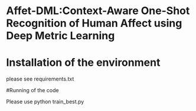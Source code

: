 # Affet-DML:Context-Aware One-Shot Recognition of Human Affect using Deep Metric Learning

# Installation of the environment
please see requirements.txt

#Running of the code

Please use python train_best.py

